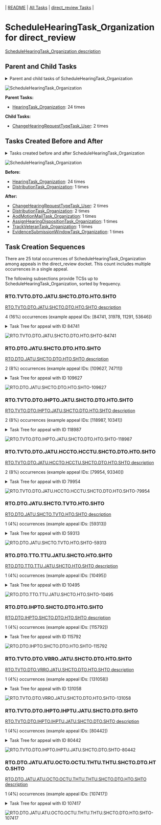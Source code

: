 <!-- DO NOT EDIT THIS FILE.  This file is autogenerated. -->
| [README](../README.md) | [All Tasks](../alltasks.md) | [direct_review Tasks](tasklist.md) |

# ScheduleHearingTask_Organization for direct_review

[ScheduleHearingTask_Organization description](../descr/ScheduleHearingTask_Organization.md)

## Parent and Child Tasks

<details><summary markdown='span'>Parent and child tasks of ScheduleHearingTask_Organization
</summary>

```
digraph G {
rankdir=LR;
node [shape=box]
"ScheduleHearingTask_Organization" -> "ChangeHearingRequestTypeTask_User" [label=2]
"HearingTask_Organization" -> "ScheduleHearingTask_Organization" [label=24]
}
```
</details>

![ScheduleHearingTask_Organization](dot/ScheduleHearingTask_Organization-parentchild.dot.png)

**Parent Tasks:**

   * [HearingTask_Organization](HearingTask_Organization.md): 24 times

**Child Tasks:**

   * [ChangeHearingRequestTypeTask_User](ChangeHearingRequestTypeTask_User.md): 2 times

## Tasks Created Before and After

<details><summary markdown='span'>Tasks created before and after ScheduleHearingTask_Organization</summary>

```
digraph G {
rankdir=LR;

"ScheduleHearingTask_Organization" -> "DistributionTask_Organization" [label=2]
"ScheduleHearingTask_Organization" -> "ChangeHearingRequestTypeTask_User" [label=2]
"ScheduleHearingTask_Organization" -> "TrackVeteranTask_Organization" [label=1]
"ScheduleHearingTask_Organization" -> "EvidenceSubmissionWindowTask_Organization" [label=1]
"ScheduleHearingTask_Organization" -> "AssignHearingDispositionTask_Organization" [label=1]
"ScheduleHearingTask_Organization" -> "AodMotionMailTask_Organization" [label=1]
"HearingTask_Organization" -> "ScheduleHearingTask_Organization" [label=24]
"DistributionTask_Organization" -> "ScheduleHearingTask_Organization" [label=1]
}
```
</details>

![ScheduleHearingTask_Organization](dot/ScheduleHearingTask_Organization.dot.png)

**Before:**

   * [HearingTask_Organization](HearingTask_Organization.md): 24 times
   * [DistributionTask_Organization](DistributionTask_Organization.md): 1 times

**After:**

   * [ChangeHearingRequestTypeTask_User](ChangeHearingRequestTypeTask_User.md): 2 times
   * [DistributionTask_Organization](DistributionTask_Organization.md): 2 times
   * [AodMotionMailTask_Organization](AodMotionMailTask_Organization.md): 1 times
   * [AssignHearingDispositionTask_Organization](AssignHearingDispositionTask_Organization.md): 1 times
   * [TrackVeteranTask_Organization](TrackVeteranTask_Organization.md): 1 times
   * [EvidenceSubmissionWindowTask_Organization](EvidenceSubmissionWindowTask_Organization.md): 1 times

## Task Creation Sequences

There are 25 total occurrences of ScheduleHearingTask_Organization among appeals in the direct_review docket.  This count includes multiple occurrences in a single appeal.

The following subsections provide TCSs up to ScheduleHearingTask_Organization, sorted by frequency.

### RTO.TVTO.DTO.JATU.SHCTO.DTO.HTO.SHTO

[RTO.TVTO.DTO.JATU.SHCTO.DTO.HTO.SHTO description](../descr/RTO.TVTO.DTO.JATU.SHCTO.DTO.HTO.SHTO.md)

4 (16%) occurrences (example appeal IDs: [84741, 31978, 11291, 53646])

<details><summary markdown='span'>Task Tree for appeal with ID 84741</summary>

```
@startuml
skinparam {
  ObjectBorderColor #555
  ObjectBorderThickness 0
  ObjectFontStyle bold
  ObjectFontSize 14
  ObjectAttributeFontColor #333
  ObjectAttributeFontSize 12
}
  object 0.RootTask #8dd3c7 {
Organization
}
  object 1.TrackVeteranTask #bebada {
Organization
}
  object 2.DistributionTask #ffffb3 {
Organization
}
  object 3.JudgeAssignTask #ccebc5 {
User
}
  object 4.JudgeDecisionReviewTask #d9d9d9 {
User
}
  object 5.AttorneyTask #bc80bd {
User
}
  object 6.ScheduleHearingColocatedTask #ccebc5 {
Organization
}
  object 7.DistributionTask #ffffb3 {
Organization
}
  object 8.HearingTask #fb8072 {
Organization
}
  object 9.ScheduleHearingTask #80b1d3 {
Organization  <back:white>    </back>
}
0.RootTask -- 1.TrackVeteranTask
0.RootTask -- 2.DistributionTask
0.RootTask -- 3.JudgeAssignTask
0.RootTask -- 4.JudgeDecisionReviewTask
4.JudgeDecisionReviewTask -- 5.AttorneyTask
5.AttorneyTask -- 6.ScheduleHearingColocatedTask
0.RootTask -- 7.DistributionTask
7.DistributionTask -- 8.HearingTask
8.HearingTask -- 9.ScheduleHearingTask
@enduml
```
</details>

![RTO.TVTO.DTO.JATU.SHCTO.DTO.HTO.SHTO-84741](uml/RTO.TVTO.DTO.JATU.SHCTO.DTO.HTO.SHTO-84741.png)

### RTO.DTO.JATU.SHCTO.DTO.HTO.SHTO

[RTO.DTO.JATU.SHCTO.DTO.HTO.SHTO description](../descr/RTO.DTO.JATU.SHCTO.DTO.HTO.SHTO.md)

2 (8%) occurrences (example appeal IDs: [109627, 74711])

<details><summary markdown='span'>Task Tree for appeal with ID 109627</summary>

```
@startuml
skinparam {
  ObjectBorderColor #555
  ObjectBorderThickness 0
  ObjectFontStyle bold
  ObjectFontSize 14
  ObjectAttributeFontColor #333
  ObjectAttributeFontSize 12
}
  object 0.RootTask #8dd3c7 {
Organization
}
  object 1.DistributionTask #ffffb3 {
Organization
}
  object 2.JudgeAssignTask #ccebc5 {
User
}
  object 3.JudgeDecisionReviewTask #d9d9d9 {
User
}
  object 4.AttorneyTask #bc80bd {
User
}
  object 5.OtherColocatedTask #80b1d3 {
Organization
}
  object 6.OtherColocatedTask #80b1d3 {
User
}
  object 7.ScheduleHearingColocatedTask #ccebc5 {
Organization
}
  object 8.OtherColocatedTask #80b1d3 {
Organization
}
  object 9.OtherColocatedTask #80b1d3 {
User
}
  object 10.ScheduleHearingColocatedTask #ccebc5 {
Organization
}
  object 11.DistributionTask #ffffb3 {
Organization
}
  object 12.HearingTask #fb8072 {
Organization
}
  object 13.ScheduleHearingTask #80b1d3 {
Organization  <back:white>    </back>
}
0.RootTask -- 1.DistributionTask
0.RootTask -- 2.JudgeAssignTask
0.RootTask -- 3.JudgeDecisionReviewTask
3.JudgeDecisionReviewTask -- 4.AttorneyTask
4.AttorneyTask -- 5.OtherColocatedTask
5.OtherColocatedTask -- 6.OtherColocatedTask
4.AttorneyTask -- 7.ScheduleHearingColocatedTask
4.AttorneyTask -- 8.OtherColocatedTask
8.OtherColocatedTask -- 9.OtherColocatedTask
4.AttorneyTask -- 10.ScheduleHearingColocatedTask
0.RootTask -- 11.DistributionTask
11.DistributionTask -- 12.HearingTask
12.HearingTask -- 13.ScheduleHearingTask
@enduml
```
</details>

![RTO.DTO.JATU.SHCTO.DTO.HTO.SHTO-109627](uml/RTO.DTO.JATU.SHCTO.DTO.HTO.SHTO-109627.png)

### RTO.TVTO.DTO.IHPTO.JATU.SHCTO.DTO.HTO.SHTO

[RTO.TVTO.DTO.IHPTO.JATU.SHCTO.DTO.HTO.SHTO description](../descr/RTO.TVTO.DTO.IHPTO.JATU.SHCTO.DTO.HTO.SHTO.md)

2 (8%) occurrences (example appeal IDs: [118987, 10341])

<details><summary markdown='span'>Task Tree for appeal with ID 118987</summary>

```
@startuml
skinparam {
  ObjectBorderColor #555
  ObjectBorderThickness 0
  ObjectFontStyle bold
  ObjectFontSize 14
  ObjectAttributeFontColor #333
  ObjectAttributeFontSize 12
}
  object 0.RootTask #8dd3c7 {
Organization
}
  object 1.TrackVeteranTask #bebada {
Organization
}
  object 2.DistributionTask #ffffb3 {
Organization
}
  object 3.InformalHearingPresentationTask #fdb462 {
Organization
}
  object 4.JudgeAssignTask #ccebc5 {
User
}
  object 5.JudgeAssignTask #ccebc5 {
User
}
  object 6.JudgeDecisionReviewTask #d9d9d9 {
User
}
  object 7.AttorneyTask #bc80bd {
User
}
  object 8.ScheduleHearingColocatedTask #ccebc5 {
Organization
}
  object 9.DistributionTask #ffffb3 {
Organization
}
  object 10.HearingTask #fb8072 {
Organization
}
  object 11.ScheduleHearingTask #80b1d3 {
Organization  <back:white>    </back>
}
  object 12.ChangeHearingRequestTypeTask #2ca02c {
User
}
  object 13.AodMotionMailTask #d9d9d9 {
Organization
}
  object 14.AodMotionMailTask #d9d9d9 {
Organization
}
  object 15.AodMotionMailTask #d9d9d9 {
User
}
0.RootTask -- 1.TrackVeteranTask
0.RootTask -- 2.DistributionTask
2.DistributionTask -- 3.InformalHearingPresentationTask
0.RootTask -- 4.JudgeAssignTask
0.RootTask -- 5.JudgeAssignTask
0.RootTask -- 6.JudgeDecisionReviewTask
6.JudgeDecisionReviewTask -- 7.AttorneyTask
7.AttorneyTask -- 8.ScheduleHearingColocatedTask
0.RootTask -- 9.DistributionTask
9.DistributionTask -- 10.HearingTask
10.HearingTask -- 11.ScheduleHearingTask
11.ScheduleHearingTask -- 12.ChangeHearingRequestTypeTask
0.RootTask -- 13.AodMotionMailTask
13.AodMotionMailTask -- 14.AodMotionMailTask
14.AodMotionMailTask -- 15.AodMotionMailTask
@enduml
```
</details>

![RTO.TVTO.DTO.IHPTO.JATU.SHCTO.DTO.HTO.SHTO-118987](uml/RTO.TVTO.DTO.IHPTO.JATU.SHCTO.DTO.HTO.SHTO-118987.png)

### RTO.TVTO.DTO.JATU.HCCTO.HCCTU.SHCTO.DTO.HTO.SHTO

[RTO.TVTO.DTO.JATU.HCCTO.HCCTU.SHCTO.DTO.HTO.SHTO description](../descr/RTO.TVTO.DTO.JATU.HCCTO.HCCTU.SHCTO.DTO.HTO.SHTO.md)

2 (8%) occurrences (example appeal IDs: [79954, 93340])

<details><summary markdown='span'>Task Tree for appeal with ID 79954</summary>

```
@startuml
skinparam {
  ObjectBorderColor #555
  ObjectBorderThickness 0
  ObjectFontStyle bold
  ObjectFontSize 14
  ObjectAttributeFontColor #333
  ObjectAttributeFontSize 12
}
  object 0.RootTask #8dd3c7 {
Organization
}
  object 1.TrackVeteranTask #bebada {
Organization
}
  object 2.DistributionTask #ffffb3 {
Organization
}
  object 3.JudgeAssignTask #ccebc5 {
User
}
  object 4.HearingClarificationColocatedTask #ccebc5 {
Organization
}
  object 5.HearingClarificationColocatedTask #ccebc5 {
User
}
  object 6.TimedHoldTask #fccde5 {
User
}
  object 7.JudgeDecisionReviewTask #d9d9d9 {
User
}
  object 8.AttorneyTask #bc80bd {
User
}
  object 9.ScheduleHearingColocatedTask #ccebc5 {
Organization
}
  object 10.DistributionTask #ffffb3 {
Organization
}
  object 11.HearingTask #fb8072 {
Organization
}
  object 12.ScheduleHearingTask #80b1d3 {
Organization  <back:white>    </back>
}
0.RootTask -- 1.TrackVeteranTask
0.RootTask -- 2.DistributionTask
0.RootTask -- 3.JudgeAssignTask
3.JudgeAssignTask -- 4.HearingClarificationColocatedTask
4.HearingClarificationColocatedTask -- 5.HearingClarificationColocatedTask
5.HearingClarificationColocatedTask -- 6.TimedHoldTask
0.RootTask -- 7.JudgeDecisionReviewTask
7.JudgeDecisionReviewTask -- 8.AttorneyTask
8.AttorneyTask -- 9.ScheduleHearingColocatedTask
0.RootTask -- 10.DistributionTask
10.DistributionTask -- 11.HearingTask
11.HearingTask -- 12.ScheduleHearingTask
@enduml
```
</details>

![RTO.TVTO.DTO.JATU.HCCTO.HCCTU.SHCTO.DTO.HTO.SHTO-79954](uml/RTO.TVTO.DTO.JATU.HCCTO.HCCTU.SHCTO.DTO.HTO.SHTO-79954.png)

### RTO.DTO.JATU.SHCTO.TVTO.HTO.SHTO

[RTO.DTO.JATU.SHCTO.TVTO.HTO.SHTO description](../descr/RTO.DTO.JATU.SHCTO.TVTO.HTO.SHTO.md)

1 (4%) occurrences (example appeal IDs: [59313])

<details><summary markdown='span'>Task Tree for appeal with ID 59313</summary>

```
@startuml
skinparam {
  ObjectBorderColor #555
  ObjectBorderThickness 0
  ObjectFontStyle bold
  ObjectFontSize 14
  ObjectAttributeFontColor #333
  ObjectAttributeFontSize 12
}
  object 0.RootTask #8dd3c7 {
Organization
}
  object 1.DistributionTask #ffffb3 {
Organization
}
  object 2.JudgeAssignTask #ccebc5 {
User
}
  object 3.JudgeDecisionReviewTask #d9d9d9 {
User
}
  object 4.AttorneyTask #bc80bd {
User
}
  object 5.ScheduleHearingColocatedTask #ccebc5 {
Organization
}
  object 6.TrackVeteranTask #bebada {
Organization
}
  object 7.HearingTask #fb8072 {
Organization
}
  object 8.ScheduleHearingTask #80b1d3 {
Organization  <back:white>    </back>
}
  object 9.ScheduleHearingColocatedTask #ccebc5 {
Organization
}
  object 10.DistributionTask #ffffb3 {
Organization
}
  object 11.HearingAdminActionVerifyAddressTask #ffed6f {
Organization
}
0.RootTask -- 1.DistributionTask
0.RootTask -- 2.JudgeAssignTask
0.RootTask -- 3.JudgeDecisionReviewTask
3.JudgeDecisionReviewTask -- 4.AttorneyTask
4.AttorneyTask -- 5.ScheduleHearingColocatedTask
0.RootTask -- 6.TrackVeteranTask
10.DistributionTask -- 7.HearingTask
7.HearingTask -- 8.ScheduleHearingTask
4.AttorneyTask -- 9.ScheduleHearingColocatedTask
0.RootTask -- 10.DistributionTask
8.ScheduleHearingTask -- 11.HearingAdminActionVerifyAddressTask
@enduml
```
</details>

![RTO.DTO.JATU.SHCTO.TVTO.HTO.SHTO-59313](uml/RTO.DTO.JATU.SHCTO.TVTO.HTO.SHTO-59313.png)

### RTO.DTO.TTO.TTU.JATU.SHCTO.HTO.SHTO

[RTO.DTO.TTO.TTU.JATU.SHCTO.HTO.SHTO description](../descr/RTO.DTO.TTO.TTU.JATU.SHCTO.HTO.SHTO.md)

1 (4%) occurrences (example appeal IDs: [10495])

<details><summary markdown='span'>Task Tree for appeal with ID 10495</summary>

```
@startuml
skinparam {
  ObjectBorderColor #555
  ObjectBorderThickness 0
  ObjectFontStyle bold
  ObjectFontSize 14
  ObjectAttributeFontColor #333
  ObjectAttributeFontSize 12
}
  object 0.RootTask #8dd3c7 {
Organization
}
  object 1.DistributionTask #ffffb3 {
Organization
}
  object 2.TranslationTask #bebada {
Organization
}
  object 3.TranslationTask #bebada {
User
}
  object 4.TranslationTask #bebada {
User
}
  object 5.JudgeAssignTask #ccebc5 {
User
}
  object 6.JudgeAssignTask #ccebc5 {
User
}
  object 7.JudgeDecisionReviewTask #d9d9d9 {
User
}
  object 8.AttorneyTask #bc80bd {
User
}
  object 9.ScheduleHearingColocatedTask #ccebc5 {
Organization
}
  object 10.HearingTask #fb8072 {
Organization
}
  object 11.ScheduleHearingTask #80b1d3 {
Organization  <back:white>    </back>
}
  object 12.HearingAdminActionVerifyAddressTask #ffed6f {
Organization
}
  object 13.HearingClarificationColocatedTask #ccebc5 {
Organization
}
  object 14.HearingClarificationColocatedTask #ccebc5 {
User
}
  object 15.ScheduleHearingColocatedTask #ccebc5 {
Organization
}
  object 16.DistributionTask #ffffb3 {
Organization
}
0.RootTask -- 1.DistributionTask
1.DistributionTask -- 2.TranslationTask
2.TranslationTask -- 3.TranslationTask
2.TranslationTask -- 4.TranslationTask
0.RootTask -- 5.JudgeAssignTask
0.RootTask -- 6.JudgeAssignTask
0.RootTask -- 7.JudgeDecisionReviewTask
7.JudgeDecisionReviewTask -- 8.AttorneyTask
8.AttorneyTask -- 9.ScheduleHearingColocatedTask
16.DistributionTask -- 10.HearingTask
10.HearingTask -- 11.ScheduleHearingTask
11.ScheduleHearingTask -- 12.HearingAdminActionVerifyAddressTask
8.AttorneyTask -- 13.HearingClarificationColocatedTask
13.HearingClarificationColocatedTask -- 14.HearingClarificationColocatedTask
8.AttorneyTask -- 15.ScheduleHearingColocatedTask
0.RootTask -- 16.DistributionTask
@enduml
```
</details>

![RTO.DTO.TTO.TTU.JATU.SHCTO.HTO.SHTO-10495](uml/RTO.DTO.TTO.TTU.JATU.SHCTO.HTO.SHTO-10495.png)

### RTO.DTO.IHPTO.SHCTO.DTO.HTO.SHTO

[RTO.DTO.IHPTO.SHCTO.DTO.HTO.SHTO description](../descr/RTO.DTO.IHPTO.SHCTO.DTO.HTO.SHTO.md)

1 (4%) occurrences (example appeal IDs: [115792])

<details><summary markdown='span'>Task Tree for appeal with ID 115792</summary>

```
@startuml
skinparam {
  ObjectBorderColor #555
  ObjectBorderThickness 0
  ObjectFontStyle bold
  ObjectFontSize 14
  ObjectAttributeFontColor #333
  ObjectAttributeFontSize 12
}
  object 0.RootTask #8dd3c7 {
Organization
}
  object 1.TrackVeteranTask #bebada {
Organization
}
  object 2.DistributionTask #ffffb3 {
Organization
}
  object 3.InformalHearingPresentationTask #fdb462 {
Organization
}
  object 4.JudgeAssignTask #ccebc5 {
User
}
  object 5.ScheduleHearingColocatedTask #ccebc5 {
Organization
}
  object 6.DistributionTask #ffffb3 {
Organization
}
  object 7.HearingTask #fb8072 {
Organization
}
  object 8.ScheduleHearingTask #80b1d3 {
Organization  <back:white>    </back>
}
  object 9.AssignHearingDispositionTask #8dd3c7 {
Organization
}
  object 10.TranscriptionTask #fb8072 {
Organization
}
  object 11.EvidenceSubmissionWindowTask #fccde5 {
Organization
}
0.RootTask -- 1.TrackVeteranTask
0.RootTask -- 2.DistributionTask
2.DistributionTask -- 3.InformalHearingPresentationTask
0.RootTask -- 4.JudgeAssignTask
4.JudgeAssignTask -- 5.ScheduleHearingColocatedTask
0.RootTask -- 6.DistributionTask
6.DistributionTask -- 7.HearingTask
7.HearingTask -- 8.ScheduleHearingTask
7.HearingTask -- 9.AssignHearingDispositionTask
9.AssignHearingDispositionTask -- 10.TranscriptionTask
9.AssignHearingDispositionTask -- 11.EvidenceSubmissionWindowTask
@enduml
```
</details>

![RTO.DTO.IHPTO.SHCTO.DTO.HTO.SHTO-115792](uml/RTO.DTO.IHPTO.SHCTO.DTO.HTO.SHTO-115792.png)

### RTO.TVTO.DTO.VRRO.JATU.SHCTO.DTO.HTO.SHTO

[RTO.TVTO.DTO.VRRO.JATU.SHCTO.DTO.HTO.SHTO description](../descr/RTO.TVTO.DTO.VRRO.JATU.SHCTO.DTO.HTO.SHTO.md)

1 (4%) occurrences (example appeal IDs: [131058])

<details><summary markdown='span'>Task Tree for appeal with ID 131058</summary>

```
@startuml
skinparam {
  ObjectBorderColor #555
  ObjectBorderThickness 0
  ObjectFontStyle bold
  ObjectFontSize 14
  ObjectAttributeFontColor #333
  ObjectAttributeFontSize 12
}
  object 0.RootTask #8dd3c7 {
Organization
}
  object 1.TrackVeteranTask #bebada {
Organization
}
  object 2.DistributionTask #ffffb3 {
Organization
}
  object 3.InformalHearingPresentationTask #fdb462 {
Organization
}
  object 4.VeteranRecordRequest #ffed6f {
Organization
}
  object 5.JudgeAssignTask #ccebc5 {
User
}
  object 6.JudgeAssignTask #ccebc5 {
User
}
  object 7.JudgeAssignTask #ccebc5 {
User
}
  object 8.JudgeDecisionReviewTask #d9d9d9 {
User
}
  object 9.AttorneyTask #bc80bd {
User
}
  object 10.ScheduleHearingColocatedTask #ccebc5 {
Organization
}
  object 11.DistributionTask #ffffb3 {
Organization
}
  object 12.HearingTask #fb8072 {
Organization
}
  object 13.ScheduleHearingTask #80b1d3 {
Organization  <back:white>    </back>
}
0.RootTask -- 1.TrackVeteranTask
0.RootTask -- 2.DistributionTask
2.DistributionTask -- 3.InformalHearingPresentationTask
0.RootTask -- 4.VeteranRecordRequest
0.RootTask -- 5.JudgeAssignTask
0.RootTask -- 6.JudgeAssignTask
0.RootTask -- 7.JudgeAssignTask
0.RootTask -- 8.JudgeDecisionReviewTask
8.JudgeDecisionReviewTask -- 9.AttorneyTask
9.AttorneyTask -- 10.ScheduleHearingColocatedTask
0.RootTask -- 11.DistributionTask
11.DistributionTask -- 12.HearingTask
12.HearingTask -- 13.ScheduleHearingTask
@enduml
```
</details>

![RTO.TVTO.DTO.VRRO.JATU.SHCTO.DTO.HTO.SHTO-131058](uml/RTO.TVTO.DTO.VRRO.JATU.SHCTO.DTO.HTO.SHTO-131058.png)

### RTO.TVTO.DTO.IHPTO.IHPTU.JATU.SHCTO.DTO.SHTO

[RTO.TVTO.DTO.IHPTO.IHPTU.JATU.SHCTO.DTO.SHTO description](../descr/RTO.TVTO.DTO.IHPTO.IHPTU.JATU.SHCTO.DTO.SHTO.md)

1 (4%) occurrences (example appeal IDs: [80442])

<details><summary markdown='span'>Task Tree for appeal with ID 80442</summary>

```
@startuml
skinparam {
  ObjectBorderColor #555
  ObjectBorderThickness 0
  ObjectFontStyle bold
  ObjectFontSize 14
  ObjectAttributeFontColor #333
  ObjectAttributeFontSize 12
}
  object 0.RootTask #8dd3c7 {
Organization
}
  object 1.TrackVeteranTask #bebada {
Organization
}
  object 2.DistributionTask #ffffb3 {
Organization
}
  object 3.InformalHearingPresentationTask #fdb462 {
Organization
}
  object 4.InformalHearingPresentationTask #fdb462 {
User
}
  object 5.JudgeAssignTask #ccebc5 {
User
}
  object 6.JudgeDecisionReviewTask #d9d9d9 {
User
}
  object 7.AttorneyTask #bc80bd {
User
}
  object 8.OtherColocatedTask #80b1d3 {
Organization
}
  object 9.OtherColocatedTask #80b1d3 {
User
}
  object 10.ScheduleHearingColocatedTask #ccebc5 {
Organization
}
  object 11.DistributionTask #ffffb3 {
Organization
}
  object 12.HearingTask #fb8072 {
Organization
}
  object 13.ScheduleHearingTask #80b1d3 {
Organization  <back:white>    </back>
}
  object 14.AssignHearingDispositionTask #8dd3c7 {
Organization
}
  object 15.EvidenceSubmissionWindowTask #fccde5 {
Organization
}
0.RootTask -- 1.TrackVeteranTask
0.RootTask -- 2.DistributionTask
2.DistributionTask -- 3.InformalHearingPresentationTask
3.InformalHearingPresentationTask -- 4.InformalHearingPresentationTask
0.RootTask -- 5.JudgeAssignTask
0.RootTask -- 6.JudgeDecisionReviewTask
6.JudgeDecisionReviewTask -- 7.AttorneyTask
7.AttorneyTask -- 8.OtherColocatedTask
8.OtherColocatedTask -- 9.OtherColocatedTask
7.AttorneyTask -- 10.ScheduleHearingColocatedTask
0.RootTask -- 11.DistributionTask
11.DistributionTask -- 12.HearingTask
12.HearingTask -- 13.ScheduleHearingTask
12.HearingTask -- 14.AssignHearingDispositionTask
11.DistributionTask -- 15.EvidenceSubmissionWindowTask
@enduml
```
</details>

![RTO.TVTO.DTO.IHPTO.IHPTU.JATU.SHCTO.DTO.SHTO-80442](uml/RTO.TVTO.DTO.IHPTO.IHPTU.JATU.SHCTO.DTO.SHTO-80442.png)

### RTO.DTO.JATU.ATU.OCTO.OCTU.THTU.THTU.SHCTO.DTO.HTO.SHTO

[RTO.DTO.JATU.ATU.OCTO.OCTU.THTU.THTU.SHCTO.DTO.HTO.SHTO description](../descr/RTO.DTO.JATU.ATU.OCTO.OCTU.THTU.THTU.SHCTO.DTO.HTO.SHTO.md)

1 (4%) occurrences (example appeal IDs: [107417])

<details><summary markdown='span'>Task Tree for appeal with ID 107417</summary>

```
@startuml
skinparam {
  ObjectBorderColor #555
  ObjectBorderThickness 0
  ObjectFontStyle bold
  ObjectFontSize 14
  ObjectAttributeFontColor #333
  ObjectAttributeFontSize 12
}
  object 0.RootTask #8dd3c7 {
Organization
}
  object 1.DistributionTask #ffffb3 {
Organization
}
  object 2.JudgeAssignTask #ccebc5 {
User
}
  object 3.JudgeDecisionReviewTask #d9d9d9 {
User
}
  object 4.AttorneyTask #bc80bd {
User
}
  object 5.OtherColocatedTask #80b1d3 {
Organization
}
  object 6.OtherColocatedTask #80b1d3 {
User
}
  object 7.TimedHoldTask #fccde5 {
User
}
  object 8.TimedHoldTask #fccde5 {
User
}
  object 9.AttorneyRewriteTask #b3de69 {
User
}
  object 10.ScheduleHearingColocatedTask #ccebc5 {
Organization
}
  object 11.DistributionTask #ffffb3 {
Organization
}
  object 12.HearingTask #fb8072 {
Organization
}
  object 13.ScheduleHearingTask #80b1d3 {
Organization  <back:white>    </back>
}
0.RootTask -- 1.DistributionTask
0.RootTask -- 2.JudgeAssignTask
0.RootTask -- 3.JudgeDecisionReviewTask
3.JudgeDecisionReviewTask -- 4.AttorneyTask
3.JudgeDecisionReviewTask -- 5.OtherColocatedTask
5.OtherColocatedTask -- 6.OtherColocatedTask
6.OtherColocatedTask -- 7.TimedHoldTask
6.OtherColocatedTask -- 8.TimedHoldTask
3.JudgeDecisionReviewTask -- 9.AttorneyRewriteTask
9.AttorneyRewriteTask -- 10.ScheduleHearingColocatedTask
0.RootTask -- 11.DistributionTask
11.DistributionTask -- 12.HearingTask
12.HearingTask -- 13.ScheduleHearingTask
@enduml
```
</details>

![RTO.DTO.JATU.ATU.OCTO.OCTU.THTU.THTU.SHCTO.DTO.HTO.SHTO-107417](uml/RTO.DTO.JATU.ATU.OCTO.OCTU.THTU.THTU.SHCTO.DTO.HTO.SHTO-107417.png)


